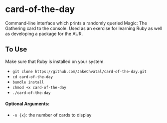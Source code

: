 # card-of-the-day
Command-line interface which prints a randomly queried Magic: The Gathering card to the console.
Used as an exercise for learning Ruby as well as developing a package for the AUR.

## To Use
Make sure that Ruby is installed on your system.
- ```git clone https://github.com/JakeChvatal/card-of-the-day.git```
- ```cd card-of-the-day```
- ```bundle install```
- ```chmod +x card-of-the-day```
- ```./card-of-the-day```

#### Optional Arguments:
- ```-n {x}```: the number of cards to display

